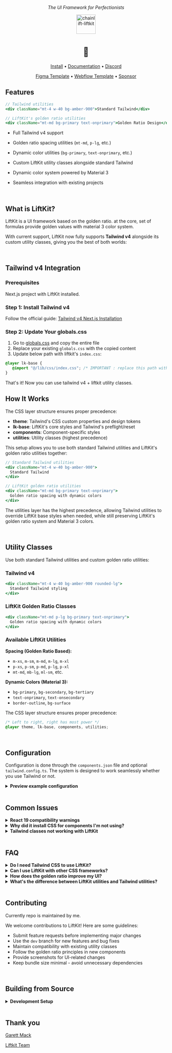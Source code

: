 <!-- markdownlint-disable -->
<div align="center">
<p align="center"><em>The UI Framework for Perfectionists </em></p>

 <a href="https://github.com/chainlift/liftkit">
    <img src="https://cdn.prod.website-files.com/657f62adb6ceeafe578853be/68748d8bdb8b734290a3db92_h-lockup-transparent.svg" height="60em" alt="chainlift-liftkit">
  </a>

<h1 align="center">🎢 </h1> 
<p align="center"><a href="#installation">Install</a> • <a href="https://www.chainlift.io/liftkit/get-started">Documentation</a> • <a href="https://discord.gg/chainlift">Discord</a></p>
<p align="center"><a href="https://www.figma.com/community/file/1404856652359938563">Figma Template</a> • <a href="https://webflow.com/made-in-webflow/website/liftkit">Webflow Template</a> • <a href="https://github.com/sponsors/chainlift">Sponsor</a></p>
</div>



## Features

```jsx
// Tailwind utilities
<div className="mt-4 w-40 bg-amber-900">Standard Tailwind</div>

// LiftKit's golden ratio utilities
<div className="mt-md bg-primary text-onprimary">Golden Ratio Design</div>
```

* Full Tailwind v4 support

* Golden ratio spacing utilities (`mt-md`, `p-lg`, etc.)
* Dynamic color utilities (`bg-primary`, `text-onprimary`, etc.)
* Custom LiftKit utility classes alongside standard Tailwind
* Dynamic color system powered by Material 3
* Seamless integration with existing projects



<br>

## What is LiftKit?
LiftKit is a UI framework based on the golden ratio. 
at the core, set of formulas provide golden values with material 3 color system. 


With current support, LiftKit now fully supports **Tailwind v4** alongside its custom utility classes, giving you the best of both worlds:


<br>

## Tailwind v4 Integration

### Prerequisites
 Next.js project with LiftKit installed.

### Step 1: Install Tailwind v4
Follow the official guide: [Tailwind v4 Next.js Installation](https://tailwindcss.com/docs/installation/framework-guides/nextjs)

### Step 2: Update Your globals.css
1. Go to [globals.css](https://github.com/jellydeck/liftkit-tailwind/blob/main/src/app/globals.css) and copy the entire file
2. Replace your existing `globals.css` with the copied content
3. Update below path with liftkit's `index.css`:

```css
@layer lk-base {
   @import "@/lib/css/index.css"; /* IMPORTANT : replace this path with your liftkit css one */
}
```

That's it! Now you can use tailwind v4 + liftkit utility classes.


## How It Works

The CSS layer structure ensures proper precedence:
- **theme**: Tailwind's CSS custom properties and design tokens
- **lk-base**: LiftKit's core styles and Tailwind's preflight/reset  
- **components**: Component-specific styles
- **utilities**: Utility classes (highest precedence)

This setup allows you to use both standard Tailwind utilities and LiftKit's golden ratio utilities together:

```jsx
// Standard Tailwind utilities
<div className="mt-4 w-40 bg-amber-900">
  Standard Tailwind
</div>

// LiftKit golden ratio utilities  
<div className="mt-md bg-primary text-onprimary">
  Golden ratio spacing with dynamic colors
</div>
```

The utilities layer has the highest precedence, allowing Tailwind utilities to override LiftKit base styles when needed, while still preserving LiftKit's golden ratio system and Material 3 colors.

<br>

## Utility Classes

Use both standard Tailwind utilities and custom golden ratio utilities:

### Tailwind v4
```jsx
<div className="mt-4 w-40 bg-amber-900 rounded-lg">
  Standard Tailwind styling
</div>
```

### LiftKit Golden Ratio Classes
```jsx
<div className="mt-md p-lg bg-primary text-onprimary">
  Golden ratio spacing with dynamic colors
</div>
```

### Available LiftKit Utilities

**Spacing (Golden Ratio Based):**
- `m-xs`, `m-sm`, `m-md`, `m-lg`, `m-xl`
- `p-xs`, `p-sm`, `p-md`, `p-lg`, `p-xl`
- `mt-md`, `mb-lg`, `ml-sm`, etc.

**Dynamic Colors (Material 3):**
- `bg-primary`, `bg-secondary`, `bg-tertiary`
- `text-onprimary`, `text-onsecondary`
- `border-outline`, `bg-surface`

The CSS layer structure ensures proper precedence:
```css
/* Left to right, right has most power */
@layer theme, lk-base, components, utilities;
```

<br>

## Configuration
Configuration is done through the `components.json` file and optional `tailwind.config.ts`. The system is designed to work seamlessly whether you use Tailwind or not.

<details>
<summary><strong>Preview example configuration</strong></summary>
<br>

```json
{
  "$schema": "https://ui.shadcn.com/schema.json",
  "style": "default",
  "rsc": true,
  "tsx": true,
  "tailwind": {
    "config": "tailwind.config.ts",
    "css": "app/globals.css",
    "baseColor": "slate",
    "cssVariables": true
  },
  "aliases": {
    "components": "@/components",
    "utils": "@/lib/utils"
  }
}
```

</details>

<br>

## Common Issues
<details>
<summary><strong>React 19 compatibility warnings</strong></summary>

If you see warnings about React 19 compatibility when installing components, add `--force` to your install command:

```bash
npm run add button --force
```

This is a known issue with the current registry system and doesn't affect functionality.
</details>

<details>
<summary><strong>Why did it install CSS for components I'm not using?</strong></summary>

This is by design to let you experiment freely with different components. Unused styles are automatically removed at build time through tree-shaking.
</details>

<details>
<summary><strong>Tailwind classes not working with LiftKit</strong></summary>

Ensure your CSS layer structure is correct in `globals.css`. The `utilities` layer should come last to have proper precedence over LiftKit base styles.
</details>

<br>

## FAQ
<details>
<summary><strong>Do I need Tailwind CSS to use LiftKit?</strong></summary>
No—LiftKit works independently. However, Tailwind v4 integration provides additional utility classes for enhanced flexibility.
</details>

<details>
<summary><strong>Can I use LiftKit with other CSS frameworks?</strong></summary>
Yes, LiftKit is designed to be framework-agnostic, though it works best with modern CSS-in-JS solutions and PostCSS.
</details>

<details>
<summary><strong>How does the golden ratio improve my UI?</strong></summary>
The golden ratio (1.618) creates naturally pleasing proportions. LiftKit applies this mathematically to spacing, sizing, and color relationships for more harmonious interfaces.
</details>

<details>
<summary><strong>What's the difference between LiftKit utilities and Tailwind utilities?</strong></summary>
LiftKit utilities are based on the golden ratio and Material 3 design principles, while Tailwind utilities use standard linear scales. You can use both together.
</details>

<br>

## Contributing

Currently repo is maintained by me. 

We welcome contributions to LiftKit! Here are some guidelines:

* Submit feature requests before implementing major changes
* Use the `dev` branch for new features and bug fixes
* Maintain compatibility with existing utility classes
* Follow the golden ratio principles in new components
* Provide screenshots for UI-related changes
* Keep bundle size minimal - avoid unnecessary dependencies

<br>

## Building from Source

<details>
<summary><strong>Development Setup</strong></summary>
<br>

Requirements: Node.js >= 16, npm

```bash
# Clone the repository
git clone https://github.com/jellydeck/liftkit-tailwind
cd liftkit-tailwind

# Install dependencies
npm install

# Build the project
npm run build

# Run development server
npm run dev
```

<hr>
</details>

<br>

## Thank you

[Garett Mack](https://github.com/garrett-from-chainlift)

[Liftkit Team](https://github.com/Chainlift/liftkit)
